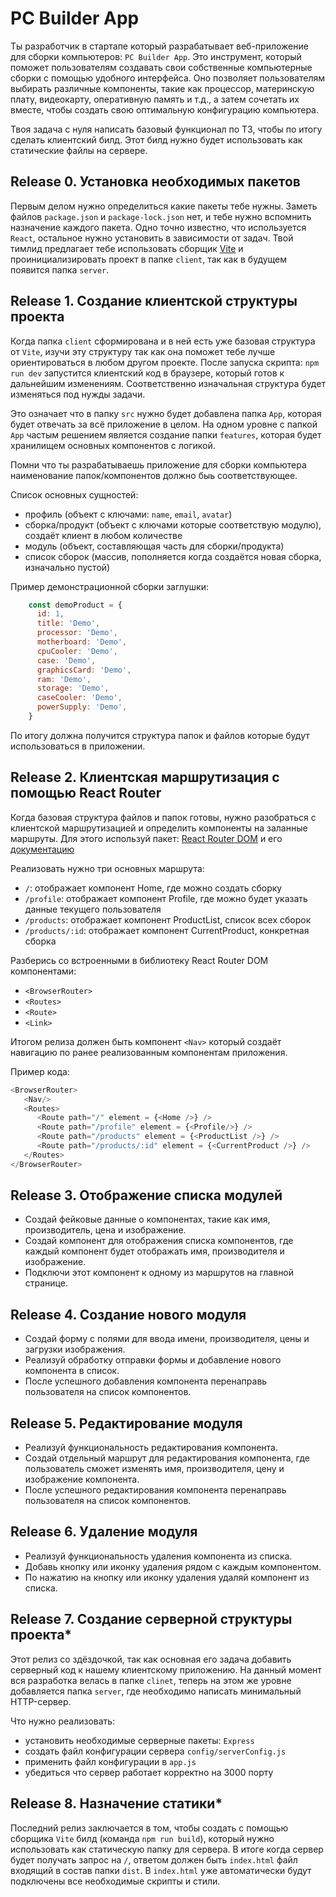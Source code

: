 # PC Builder App

Ты разработчик в стартапе который разрабатывает веб-приложение для сборки компьютеров: `PC Builder App`. 
Это инструмент, который поможет пользователям создавать свои собственные компьютерные сборки с помощью удобного интерфейса. Оно позволяет пользователям выбирать различные компоненты, такие как процессор, материнскую плату, видеокарту, оперативную память и т.д., а затем сочетать их вместе, чтобы создать свою оптимальную конфигурацию компьютера. 

Твоя задача с нуля написать базовый функционал по ТЗ, чтобы по итогу сделать клиентский билд. 
Этот билд нужно будет использовать как статические файлы на сервере.

## Release 0. Установка необходимых пакетов

Первым делом нужно определиться какие пакеты тебе нужны. Заметь файлов `package.json` и `package-lock.json` нет, и тебе нужно вспомнить назначение каждого пакета. Одно точно известно, что используется `React`, остальное нужно установить в зависимости от задач. Твой тимлид предлагает тебе использовать сборщик [Vite](https://vitejs.dev/) и проинициализировать проект в папке `client`, так как в будущем появится папка `server`.

## Release 1. Создание клиентской структуры проекта

Когда папка `client` сформирована и в ней есть уже базовая структура от `Vite`, изучи эту структуру так как она поможет тебе лучше ориентироваться  в любом другом проекте. После запуска скрипта: `npm run dev` запустится клиентский код в браузере, который готов к дальнейшим изменениям.
Соответственно изначальная структура будет изменяться под нужды задачи. 

Это означает что в папку `src` нужно будет добавлена папка `App`, которая будет отвечать за всё приложение в целом. На одном уровне c папкой `App` частым решением является создание папки `features`, которая будет хранилищем основных компонентов с логикой.

Помни что ты разрабатываешь приложение для сборки компьютера наименование папок/компонентов должно быь соответствующее.

Список основных сущностей:
- профиль (объект с ключами: `name`, `email`, `avatar`)
- сборка/продукт (объект с ключами которые соответствую модулю), создаёт клиент в любом количестве
- модуль (объект, составляющая часть для сборки/продукта)
- список сборок (массив, пополняется когда создаётся новая сборка, изначально пустой)

Пример демонстрационной сборки заглушки:
```javascript
    const demoProduct = {
      id: 1,
      title: 'Demo', 
      processor: 'Demo', 
      motherboard: 'Demo',
      cpuCooler: 'Demo',
      case: 'Demo',
      graphicsCard: 'Demo',
      ram: 'Demo', 
      storage: 'Demo',
      caseCooler: 'Demo',
      powerSupply: 'Demo',
    }
```

По итогу должна получится структура папок и файлов которые будут использоваться в приложении.

## Release 2. Клиентская маршрутизация с помощью React Router

Когда базовая структура файлов и папок готовы, нужно разобраться с клиентской маршрутизацией и определить компоненты на заланные маршруты. Для этого используй пакет: [React Router DOM](https://www.npmjs.com/package/react-router-dom) и его [документацию](https://reactrouter.com/en/main)

Реализовать нужно три основных маршрута:
- `/`: отображает компонент Home, где можно создать сборку
- `/profile`: отображает компонент Profile, где можно будет указать данные текущего пользователя
- `/products`: отображает компонент ProductList, список всех сборок
- `/products/:id`: отображает компонент CurrentProduct, конкретная сборка

Разберись со встроенными в библиотеку React Router DOM компонентами:

- `<BrowserRouter>`
- `<Routes>`
- `<Route>`
- `<Link>`

Итогом релиза должен быть компонент `<Nav>` который создаёт навигацию по ранее реализованным компонентам приложения.

Пример кода:

```javascript
<BrowserRouter>
   <Nav/>
   <Routes>
      <Route path="/" element = {<Home />} />
      <Route path="/profile" element = {<Profile/>} />
      <Route path="/products" element = {<ProductList />} />
      <Route path="/products/:id" element = {<CurrentProduct />} />
   </Routes>      
</BrowserRouter>
```

## Release 3. Отображение списка модулей

- Создай фейковые данные о компонентах, такие как имя, производитель, цена и изображение.
- Создай компонент для отображения списка компонентов, где каждый компонент будет отображать имя, производителя и изображение.
- Подключи этот компонент к одному из маршрутов на главной странице.

## Release 4. Создание нового модуля

- Создай форму с полями для ввода имени, производителя, цены и загрузки изображения.
- Реализуй обработку отправки формы и добавление нового компонента в список.
- После успешного добавления компонента перенаправь пользователя на список компонентов.

## Release 5. Редактирование модуля

- Реализуй функциональность редактирования компонента.
- Создай отдельный маршрут для редактирования компонента, где пользователь сможет изменять имя, производителя, цену и изображение компонента.
- После успешного редактирования компонента перенаправь пользователя на список компонентов.

## Release 6. Удаление модуля  

- Реализуй функциональность удаления компонента из списка.
- Добавь кнопку или иконку удаления рядом с каждым компонентом.
- По нажатию на кнопку или иконку удаления удаляй компонент из списка.

## Release 7. Создание серверной структуры проекта*

Этот релиз со здёздочкой, так как основная его задача добавить серверный код к нашему клиентскому приложению. На данный момент вся разработка велась в папке `clinet`, теперь на этом же уровне добавляется папка `server`, где необходимо написать минимальный HTTP-сервер.

Что нужно реализовать:
- установить необходимые серверные пакеты: `Express`
- создать файл конфигурации сервера `config/serverConfig.js`
- применить файл конфигурации в `app.js`
- убедиться что сервер работает корректно на 3000 порту

## Release 8. Назначение статики*

Последний релиз заключается в том, чтобы создать с помощью сборщика `Vite` билд (команда `npm run build`), который нужно использовать как статическую папку для сервера. 
В итоге когда сервер будет получать запрос на `/`, ответом должен быть `index.html` файл входящий в состав папки `dist`. В `index.html` уже автоматически будут подключены все необходимые скрипты и стили. 